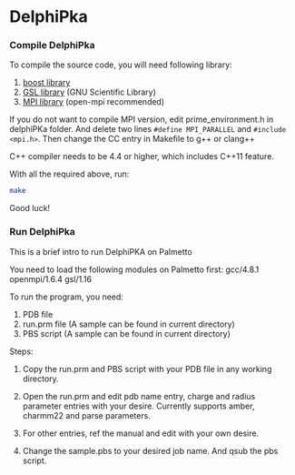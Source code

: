 # DelphiPka

### Compile DelphiPka
To compile the source code, you will need following library:
1. [boost library](http://www.boost.org)
2. [GSL library](http://www.gnu.org/software/gsl/) (GNU Scientific Library)
3. [MPI library](http://www.open-mpi.org) (open-mpi recommended)

If you do not want to compile MPI version,
edit prime_environment.h in delphiPKa folder.
And delete two lines `#define MPI_PARALLEL` and `#include <mpi.h>`.
Then change the CC entry in Makefile to g++ or clang++

C++ compiler needs to be 4.4 or higher, which includes C++11 feature.

With all the required above, run:
```bash
make
```

Good luck!

### Run DelphiPka

This is a brief intro to run DelphiPKA on Palmetto

You need to load the following modules on Palmetto first:
gcc/4.8.1
openmpi/1.6.4
gsl/1.16

To run the program, you need:
1. PDB file
2. run.prm file (A sample can be found in current directory)
3. PBS script (A sample can be found in current directory)

Steps:
1. Copy the run.prm and PBS script with your PDB file in any working directory.

2. Open the run.prm and edit pdb name entry, charge and radius parameter entries with your desire. Currently supports amber, charmm22 and parse parameters. 

3. For other entries, ref the manual and edit with your own desire.

4. Change the sample.pbs to your desired job name. And qsub the pbs script.
